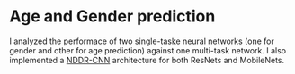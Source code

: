 # Age and Gender prediction

I analyzed the performace of two single-taske neural networks (one for gender and other for age prediction) against one multi-task network. I also implemented a [NDDR-CNN](https://arxiv.org/abs/1801.08297) architecture for both ResNets and MobileNets.